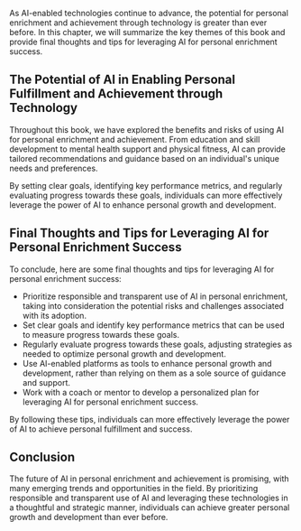 
As AI-enabled technologies continue to advance, the potential for personal enrichment and achievement through technology is greater than ever before. In this chapter, we will summarize the key themes of this book and provide final thoughts and tips for leveraging AI for personal enrichment success.

The Potential of AI in Enabling Personal Fulfillment and Achievement through Technology
---------------------------------------------------------------------------------------

Throughout this book, we have explored the benefits and risks of using AI for personal enrichment and achievement. From education and skill development to mental health support and physical fitness, AI can provide tailored recommendations and guidance based on an individual's unique needs and preferences.

By setting clear goals, identifying key performance metrics, and regularly evaluating progress towards these goals, individuals can more effectively leverage the power of AI to enhance personal growth and development.

Final Thoughts and Tips for Leveraging AI for Personal Enrichment Success
-------------------------------------------------------------------------

To conclude, here are some final thoughts and tips for leveraging AI for personal enrichment success:

* Prioritize responsible and transparent use of AI in personal enrichment, taking into consideration the potential risks and challenges associated with its adoption.
* Set clear goals and identify key performance metrics that can be used to measure progress towards these goals.
* Regularly evaluate progress towards these goals, adjusting strategies as needed to optimize personal growth and development.
* Use AI-enabled platforms as tools to enhance personal growth and development, rather than relying on them as a sole source of guidance and support.
* Work with a coach or mentor to develop a personalized plan for leveraging AI for personal enrichment success.

By following these tips, individuals can more effectively leverage the power of AI to achieve personal fulfillment and success.

Conclusion
----------

The future of AI in personal enrichment and achievement is promising, with many emerging trends and opportunities in the field. By prioritizing responsible and transparent use of AI and leveraging these technologies in a thoughtful and strategic manner, individuals can achieve greater personal growth and development than ever before.